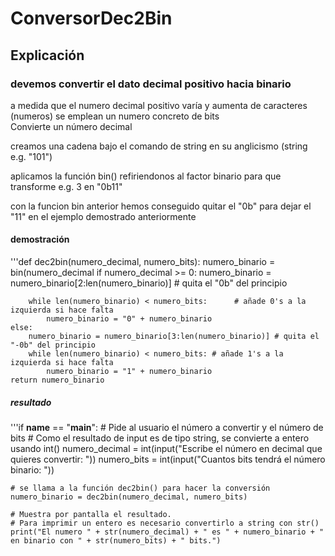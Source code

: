 # ConversorDec2Bin 
## Explicación 
### devemos convertir el dato decimal positivo hacia binario

a medida que el numero decimal positivo varía y aumenta de caracteres (numeros) se emplean un numero concreto de bits   
Convierte un número decimal

creamos una cadena bajo el comando de string en su anglicismo (string e.g. "101")

aplicamos la función bin() refiriendonos al factor binario para que transforme e.g. 3 en "0b11"

con la funcion bin anterior hemos conseguido quitar el "0b" para dejar el "11" en el ejemplo demostrado anteriormente 

#### demostración 

'''def dec2bin(numero_decimal, numero_bits):
    numero_binario = bin(numero_decimal
    if numero_decimal >= 0:
            numero_binario = numero_binario[2:len(numero_binario)]  # quita el "0b" del principio
    
        while len(numero_binario) < numero_bits:      # añade 0's a la izquierda si hace falta
            numero_binario = "0" + numero_binario
    else:
        numero_binario = numero_binario[3:len(numero_binario)] # quita el "-0b" del principio
        while len(numero_binario) < numero_bits: # añade 1's a la izquierda si hace falta
            numero_binario = "1" + numero_binario
    return numero_binario

##### resultado

'''if __name__ == "__main__":
    # Pide al usuario el número a convertir y el número de bits 
    # Como el resultado de input es de tipo string, se convierte a entero usando int()
    numero_decimal = int(input("Escribe el número en decimal que quieres convertir: "))
    numero_bits = int(input("Cuantos bits tendrá el número binario: "))

    # se llama a la función dec2bin() para hacer la conversión
    numero_binario = dec2bin(numero_decimal, numero_bits)

    # Muestra por pantalla el resultado.
    # Para imprimir un entero es necesario convertirlo a string con str()
    print("El numero " + str(numero_decimal) + " es " + numero_binario + " en binario con " + str(numero_bits) + " bits.")


 

